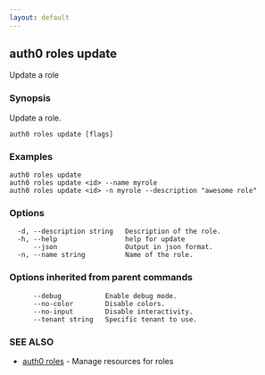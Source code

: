 ```yaml
---
layout: default
---
```

## auth0 roles update

Update a role

### Synopsis

Update a role.

```
auth0 roles update [flags]
```

### Examples

```
auth0 roles update
auth0 roles update <id> --name myrole
auth0 roles update <id> -n myrole --description "awesome role"
```

### Options

```
  -d, --description string   Description of the role.
  -h, --help                 help for update
      --json                 Output in json format.
  -n, --name string          Name of the role.
```

### Options inherited from parent commands

```
      --debug           Enable debug mode.
      --no-color        Disable colors.
      --no-input        Disable interactivity.
      --tenant string   Specific tenant to use.
```

### SEE ALSO

* [auth0 roles](auth0_roles.md)	 - Manage resources for roles


